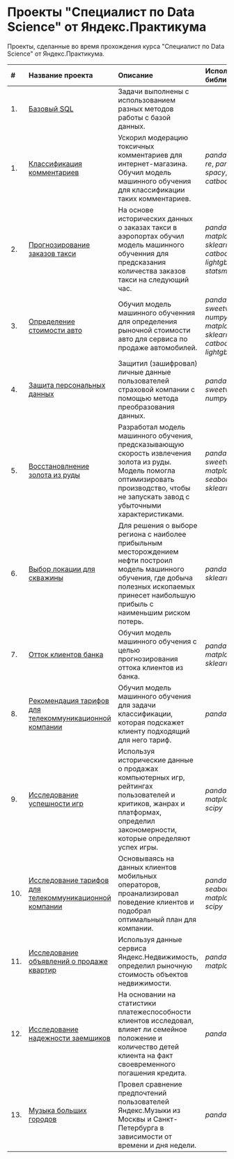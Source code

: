 # Проекты "Специалист по Data Science" от Яндекс.Практикума 
Проекты, сделанные во время прохождения курса "Специалист по Data Science" от Яндекс.Практикума.


|#|Название проекта|Описание|Используемые библиотеки|
|:-|:---------------|:-------|:----------------------|
|1.|[Базовый SQL](https://github.com/SajKey/yandex_practicum_projects/tree/main/14_basic_skills_SQL)|Задачи выполнены с использованием разных методов работы с базой данных.||
|1.|[Классификация комментариев]()|Ускорил модерацию токсичных комментариев для интернет-магазина. Обучил модель машинного обучения для классификации таких комментариев.|*pandas*, *numpy*, *re*, *pandarallel*, *spacy*, *sklearn*, *catboost*|
|2.|[Прогнозирование заказов такси]()|На основе исторических данных о заказах такси в аэропортах обучил модель машинного обученния для предсказания количества заказов такси на следующий час.|*pandas*, *numpy*, *matplotlib*, *sklearn*, *catboost*, *lightgbm*, *statsmodels*|
|3.|[Определение стоимости авто]()|Обучил модель машинного обученния для определения рыночной стоимости авто для сервиса по продаже автомобилей.|*pandas*, *sweetviz*, *numpy*, *matplotlib*, *sklearn*, *catboost*, *lightgbm*|
|4.|[Защита персональных данных]()|Защитил (зашифровал) личные данные пользователей страховой компании с помощью метода преобразования данных.|*pandas*, *sweetviz*, *numpy*, *sklearn*|
|5.|[Восстановлнение золота из руды]()|Разработал модель машинного обучения, предсказывающую скорость извлечения золота из руды. Модель помогла оптимизировать производство, чтобы не запускать завод с убыточными характеристиками.|*pandas*, *sweetviz*, *matplotlib*, *seaborn*, *sklearn*|
|6.|[Выбор локации для скважины]()|Для решения о выборе региона с наиболее прибыльным месторождением нефти построил модель машинного обучения, где добыча полезных ископаемых принесет наибольшую прибыль с наименьшим риском потерь.|*pandas*, *numpy*, *sklearn*|
|7.|[Отток клиентов банка]()|Обучил модель машинного обучения с целью прогнозирования оттока клиентов из банка.|*pandas*, *numpy*, *matplotlib*, *sklearn*|
|8.|[Рекомендация тарифов для телекоммуникационной компании]()|Обучил модель машинного обучения для задачи классификации, которая подскажет клиенту подходящий для него тариф.|*pandas*, *sklearn*|
|9.|[Исследование успешности игр]()|Используя исторические данные о продажах компьютерных игр, рейтингах пользователей и критиков, жанрах и платформах, определил закономерности, которые определяют успех игры.|*pandas*, *matplotlib*, *scipy*|
|10.|[Исследование тарифов для телекоммуникационной компании]()|Основываясь на данных клиентов мобильных операторов, проанализировал поведение клиентов и подобрал оптимальный план для компании.|*pandas*, *numpy*, *seaborn*, *matplotlib*, *scipy*|
|11.|[Исследование объявлений о продаже квартир]()|Используя данные сервиса Яндекс.Недвижимость, определил рыночную стоимость объектов недвижимости.|*pandas*, *matplotlib*|
|12.|[Исследование надежности заемщиков]()|На основании на статистики платежеспособности клиентов исследовал, влияет ли семейное положение и количество детей клиента на факт своевременного погашения кредита.|*pandas*|
|13.|[Музыка больших городов]()|Провел сравнение предпочтений пользователей Яндекс.Музыки из Москвы и Санкт-Петербурга в зависимости от времени и дня недели.|*pandas*|
